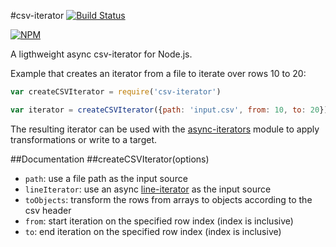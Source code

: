 #csv-iterator
[![Build Status](https://travis-ci.org/mirkokiefer/csv-iterator.png?branch=master)](https://travis-ci.org/mirkokiefer/csv-iterator)

[![NPM](https://nodei.co/npm/csv-iterator.png)](https://nodei.co/npm/csv-iterator/)

A ligthweight async csv-iterator for Node.js.

Example that creates an iterator from a file to iterate over rows 10 to 20:

``` js
var createCSVIterator = require('csv-iterator')

var iterator = createCSVIterator({path: 'input.csv', from: 10, to: 20})
```

The resulting iterator can be used with the [async-iterators](https://github.com/mirkokiefer/async-iterators) module to apply transformations or write to a target.

##Documentation
##createCSVIterator(options)

- `path`: use a file path as the input source
- `lineIterator`: use an async [line-iterator](https://github.com/mirkokiefer/line-iterator) as the input source
- `toObjects`: transform the rows from arrays to objects according to the csv header
- `from`: start iteration on the specified row index (index is inclusive)
- `to`: end iteration on the specified row index (index is inclusive)
